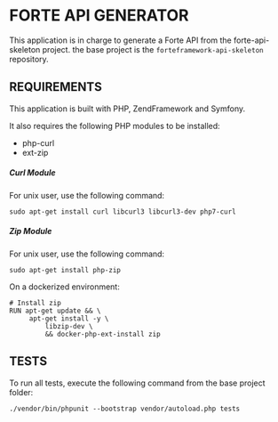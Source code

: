 # FORTE API GENERATOR

This application is in charge to generate a Forte API from the forte-api-skeleton project. 
the base project is the `forteframework-api-skeleton` repository.

## REQUIREMENTS

This application is built with PHP, ZendFramework and Symfony.

It also requires the following PHP modules to be installed:

- php-curl
- ext-zip

##### Curl Module

For unix user, use the following command: 
```
sudo apt-get install curl libcurl3 libcurl3-dev php7-curl
```

##### Zip Module

For unix user, use the following command: 
```
sudo apt-get install php-zip
```

On a dockerized environment:
```
# Install zip
RUN apt-get update && \
     apt-get install -y \
         libzip-dev \
         && docker-php-ext-install zip
```

## TESTS

To run all tests, execute the following command from the base project folder:

```
./vendor/bin/phpunit --bootstrap vendor/autoload.php tests
```
